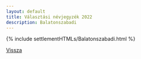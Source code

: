 ```yaml
---
layout: default
title: Választási névjegyzék 2022
description: Balatonszabadi
---
```


{% include settlementHTMLs/Balatonszabadi.html %}

[Vissza](./)